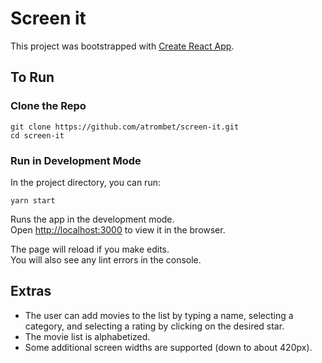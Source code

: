 # Screen it

This project was bootstrapped with [Create React App](https://github.com/facebook/create-react-app).

## To Run

### Clone the Repo

```
git clone https://github.com/atrombet/screen-it.git
cd screen-it
```

### Run in Development Mode

In the project directory, you can run:

```
yarn start
```

Runs the app in the development mode.\
Open [http://localhost:3000](http://localhost:3000) to view it in the browser.

The page will reload if you make edits.\
You will also see any lint errors in the console.

## Extras

* The user can add movies to the list by typing a name, selecting a category, and selecting a rating by clicking on the desired star.
* The movie list is alphabetized.
* Some additional screen widths are supported (down to about 420px).
